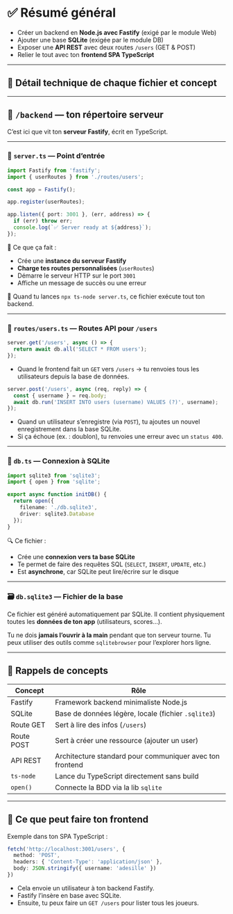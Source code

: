 # ✅ Résumé général

* Créer un backend en **Node.js avec Fastify** (exigé par le module Web)
* Ajouter une base **SQLite** (exigée par le module DB)
* Exposer une **API REST** avec deux routes `/users` (GET & POST)
* Relier le tout avec ton **frontend SPA TypeScript**

---

## 🔧 Détail technique de chaque fichier et concept

---

## 📁 `/backend` — ton répertoire serveur

C’est ici que vit ton **serveur Fastify**, écrit en TypeScript.

---

### 📄 `server.ts` — Point d’entrée

```ts
import Fastify from 'fastify';
import { userRoutes } from './routes/users';

const app = Fastify();

app.register(userRoutes);

app.listen({ port: 3001 }, (err, address) => {
  if (err) throw err;
  console.log(`✅ Server ready at ${address}`);
});
```

🧠 Ce que ça fait :

* Crée une **instance du serveur Fastify**
* **Charge tes routes personnalisées** (`userRoutes`)
* Démarre le serveur HTTP sur le port `3001`
* Affiche un message de succès ou une erreur

📝 Quand tu lances `npx ts-node server.ts`, ce fichier exécute tout ton backend.

---

### 📄 `routes/users.ts` — Routes API pour `/users`

```ts
server.get('/users', async () => {
  return await db.all('SELECT * FROM users');
});
```

* Quand le frontend fait un `GET` vers `/users` → tu renvoies tous les utilisateurs depuis la base de données.

```ts
server.post('/users', async (req, reply) => {
  const { username } = req.body;
  await db.run('INSERT INTO users (username) VALUES (?)', username);
});
```

* Quand un utilisateur s’enregistre (via `POST`), tu ajoutes un nouvel enregistrement dans la base SQLite.
* Si ça échoue (ex. : doublon), tu renvoies une erreur avec un `status 400`.

---

### 📄 `db.ts` — Connexion à SQLite

```ts
import sqlite3 from 'sqlite3';
import { open } from 'sqlite';

export async function initDB() {
  return open({
    filename: './db.sqlite3',
    driver: sqlite3.Database
  });
}
```

🔍 Ce fichier :

* Crée une **connexion vers ta base SQLite**
* Te permet de faire des requêtes SQL (`SELECT`, `INSERT`, `UPDATE`, etc.)
* Est **asynchrone**, car SQLite peut lire/écrire sur le disque

---

### 🗃 `db.sqlite3` — Fichier de la base

Ce fichier est généré automatiquement par SQLite.
Il contient physiquement toutes les **données de ton app** (utilisateurs, scores...).

Tu ne dois **jamais l’ouvrir à la main** pendant que ton serveur tourne.
Tu peux utiliser des outils comme `sqlitebrowser` pour l’explorer hors ligne.

---

## 🧠 Rappels de concepts

| Concept    | Rôle                                                     |
| ---------- | -------------------------------------------------------- |
| Fastify    | Framework backend minimaliste Node.js                    |
| SQLite     | Base de données légère, locale (fichier `.sqlite3`)      |
| Route GET  | Sert à lire des infos (`/users`)                         |
| Route POST | Sert à créer une ressource (ajouter un user)             |
| API REST   | Architecture standard pour communiquer avec ton frontend |
| `ts-node`  | Lance du TypeScript directement sans build               |
| `open()`   | Connecte la BDD via la lib `sqlite`                      |

---

## 📡 Ce que peut faire ton **frontend**

Exemple dans ton SPA TypeScript :

```ts
fetch('http://localhost:3001/users', {
  method: 'POST',
  headers: { 'Content-Type': 'application/json' },
  body: JSON.stringify({ username: 'adesille' })
})
```

* Cela envoie un utilisateur à ton backend Fastify.
* Fastify l’insère en base avec SQLite.
* Ensuite, tu peux faire un `GET /users` pour lister tous les joueurs.
